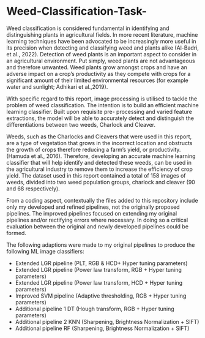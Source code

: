 # Weed-Classification-Task-

Weed classification is considered fundamental in identifying and distinguishing plants in agricultural fields. In
more recent literature, machine learning techniques have been advocated to be increasingly more useful in its
precision when detecting and classifying weed and plants alike (Al-Badri, et al., 2022). Detection of weed
plants is an important aspect to consider in an agricultural environment. Put simply, weed plants are not
advantageous and therefore unwanted. Weed plants grow amongst crops and have an adverse impact on a
crop’s productivity as they compete with crops for a significant amount of their limited environmental
resources (for example water and sunlight; Adhikari et al.,2019).


With specific regard to this report, image processing is utilised to tackle the problem of weed
classification. The intention is to build an efficient machine learning classifier. Built upon requisite pre-
processing and varied feature extractions, the model will be able to accurately detect and distinguish the
differentiations between two weeds, Charlock and Cleaver.

Weeds, such as the Charlocks and Cleavers that were used in this report, are a type of vegetation that grows in the incorrect 
location and obstructs the growth of crops therefore reducing a farm’s yield, or productivity. (Hamuda et al., 2016).
Therefore, developing an accurate machine learning classifier that will help identify and detected these weeds, can be used in the
agricultural industry to remove them to increase the efficiency of crop yield. The dataset used in this report
contained a total of 158 images of weeds, divided into two weed population groups, charlock and cleaver (90
and 68 respectively).

From a coding aspect, contextually the files added to this repository include only my developed and refined pipelines, not the originally proposed pipelines. 
The improved pipelines focused on extending my original pipelines and/or rectifying errors where necessary. 
In doing so a critical evaluation between the original and newly developed pipelines could be formed.

The following adaptions were made to my original pipelines to produce the following ML image classifiers: 

- Extended LGR pipeline (PLT, RGB & HCD+ Hyper tuning parameters)
- Extended LGR pipeline (Power law transform, RGB + Hyper tuning parameters)
- Extended LGR pipeline (Power law transform, HCD + Hyper tuning parameters)
- Improved SVM pipeline (Adaptive thresholding, RGB + Hyper tuning parameters)
- Additional pipeline 1 DT (Hough transform, RGB + Hyper tuning parameters)
- Additional pipeline 2 KNN (Sharpening, Brightness Normalization + SIFT)
- Additional pipeline RF (Sharpening, Brightness Normalization + SIFT)
 

